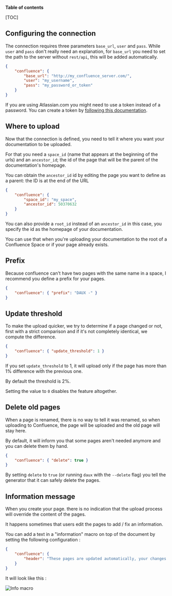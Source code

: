 **Table of contents**

[TOC]

## Configuring the connection

The connection requires three parameters `base_url`, `user` and `pass`. While `user` and `pass` don't really need an explanation, for `base_url` you need to set the path to the server without `rest/api`, this will be added automatically.

```json
{
    "confluence": {
        "base_url": "http://my_confluence_server.com/",
        "user": "my_username",
        "pass": "my_password_or_token"
    }
}
```

If you are using Atlassian.com you might need to use a token instead of a password.
You can create a token by [following this documentation](https://support.atlassian.com/atlassian-account/docs/manage-api-tokens-for-your-atlassian-account/).

## Where to upload

Now that the connection is defined, you need to tell it where you want your documentation to be uploaded.

For that you need a `space_id` (name that appears at the beginning of the urls) and an `ancestor_id`; the id of the page that will be the parent of the documentation's homepage.

You can obtain the `ancestor_id` id by editing the page you want to define as a parent: the ID is at the end of the URL

```json
{
    "confluence": {
        "space_id": "my_space",
        "ancestor_id": 50370632
    }
}
```

You can also provide a `root_id` instead of an `ancestor_id` in this case, you specify the id as the homepage of your documentation.

You can use that when you're uploading your documentation to the root of a Confluence Space or if your page already exists.

## Prefix

Because confluence can't have two pages with the same name in a space, I recommend you define a prefix for your pages.

```json
{
    "confluence": { "prefix": "DAUX -" }
}
```

## Update threshold

To make the upload quicker, we try to determine if a page changed or not, first with a strict comparison and if it's not completely identical, we compute the difference.

```json
{
    "confluence": { "update_threshold": 1 }
}
```

If you set `update_threshold` to 1, it will upload only if the page has more than 1% difference with the previous one.

By default the threshold is 2%.

Setting the value to `0` disables the feature altogether.

## Delete old pages

When a page is renamed, there is no way to tell it was renamed, so when uploading to Confluence, the page will be uploaded and the old page will stay here.

By default, it will inform you that some pages aren't needed anymore and you can delete them by hand.

```json
{
    "confluence": { "delete": true }
}
```

By setting `delete` to `true` (or running `daux` with the `--delete` flag) you tell the generator that it can safely delete the pages.

## Information message

When you create your page. there is no indication that the upload process will override the content of the pages.

It happens sometimes that users edit the pages to add / fix an information.

You can add a text in a "information" macro on top of the document by setting the following configuration :

```json
{
    "confluence": {
        "header": "These pages are updated automatically, your changes will be overriden."
    }
}
```

It will look like this :

![Info macro](info_macro.png)